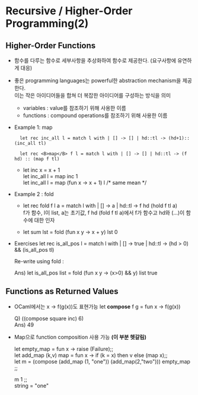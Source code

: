 # Recursive / Higher-Order Programming(2)

## Higher-Order Functions
  - 함수를 다루는 함수로 세부사항을 추상화하여 함수로 제공한다. (요구사항에 유연하게 대응)
  - 좋은 programming languages는 powerful한 abstraction mechanism을 제공한다.
  <br>이는 작은 아이디어들을 합쳐 더 복잡한 아이디어를 구성하는 방식을 의미
    - variables : value를 참조하기 위해 사용한 이름
    - functions : compound operations를 참조하기 위해 사용한 이름 

  - Example 1: map
    ~~~<python>
      let rec inc_all l = match l with | [] -> [] | hd::tl -> (hd+1)::(inc_all tl)
    ~~~

    ~~~<python>
      let rec <B>map</B> f l = match l with | [] -> [] | hd::tl -> (f hd) :: (map f tl)
    ~~~

    - let inc x = x + 1<br>
    let inc_all l = map inc 1<br>
    let inc_all l = map (fun x -> x + 1) l /* same mean */

  - Example 2 : fold
    - let rec fold f l a = match l with | [] -> a | hd::tl -> f hd (hold f tl a)<br>
    f가 함수, l이 list, a는 초기값, f hd (fold f tl a)에서 f가 함수고 hd와 (...)이 함수에 대한 인자

    - let sum lst = fold (fun x y -> x + y) lst 0

  - Exercises
    let rec is_all_pos l = match l with | [] -> true | hd::tl -> (hd > 0) && (is_all_pos tl)

    Re-write using fold :

    Ans) let is_all_pos list = fold (fun x y -> (x>0) && y) list true

## Functions as Returned Values

- OCaml에서는 x -> f(g(x))도 표현가능
  let <B>compose</B> f g = fun x -> f(g(x))

  Q) ((compose square inc) 6)<br> Ans) 49

- Map으로 function composition 사용 가능 <B>(이 부분 헷갈림)</B>

  let empty_map = fun x -> raise (Failure);;<br>
  let add_map (k,v) map = fun x -> if (k = x) then v else (map x);;<br>
  let m = (compose (add_map (1, "one")) (add_map(2,"two"))) empty_map ;;<br>

  m 1 ;; <br> string = "one"
